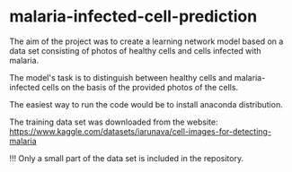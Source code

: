 # malaria-infected-cell-prediction

The aim of the project was to create a learning network model 
based on a data set consisting of photos of healthy cells and 
cells infected with malaria.

The model's task is to distinguish between healthy cells and 
malaria-infected cells on the basis of the provided photos of
the cells.

The easiest way to run the code would be to install anaconda distribution.

The training data set was downloaded from the website: https://www.kaggle.com/datasets/iarunava/cell-images-for-detecting-malaria

!!! Only a small part of the data set is included in the repository.
